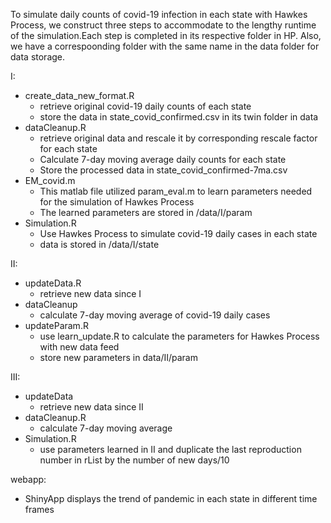 To simulate daily counts of covid-19 infection in each state with Hawkes Process, we construct three steps to accommodate to the lengthy runtime of the simulation.Each step is completed in its respective folder in HP. Also, we have a correspoonding folder with the same name in the data folder for data storage.

I:
  - create_data_new_format.R
    - retrieve original covid-19 daily counts of each state
    - store the data in state_covid_confirmed.csv in its twin folder in data
  - dataCleanup.R
    - retrieve original data and rescale it by corresponding rescale factor for each state
    - Calculate 7-day moving average daily counts for each state
    - Store the processed data in state_covid_confirmed-7ma.csv 
  - EM_covid.m 
    - This matlab file utilized param_eval.m to learn parameters needed for the simulation of Hawkes Process
    - The learned parameters are stored in /data/I/param
  - Simulation.R
    - Use Hawkes Process to simulate covid-19 daily cases in each state
    - data is stored in /data/I/state

II:
  - updateData.R
    - retrieve new data since I
  - dataCleanup
    - calculate 7-day moving average of covid-19 daily cases
  - updateParam.R
    - use learn_update.R to calculate the parameters for Hawkes Process with new data feed
    - store new parameters in data/II/param

III:
  - updateData
    - retrieve new data since II
  - dataCleanup.R
    - calculate 7-day moving average 
  - Simulation.R
    - use parameters learned in II and duplicate the last reproduction number in rList by the number of new days/10

webapp:
  - ShinyApp displays the trend of pandemic in each state in different time frames
